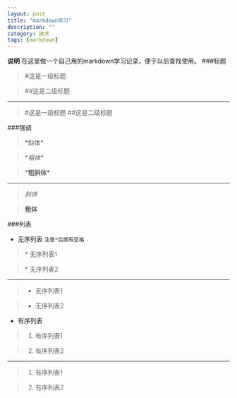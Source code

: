 ```yaml
---
layout: post
title: "markdown学习"
description: ""
category: 技术
tags: [markdown]
---
```


**说明** 在这里做一个自己用的markdown学习记录，便于以后查找使用。
###标题
> \#这是一级标题

> \##这是二级标题  

***

> #这是一级标题
> ##这是二级标题

###强调
> \*斜体\*

> \**粗体\**

> \***粗斜体\***

***

> *斜体*

> **粗体**


###列表
* 无序列表
`注意*后面有空格`

> \* 无序列表1

> \* 无序列表2

---

> * 无序列表1

> * 无序列表2

* 有序列表

> 1. 有序列表1

> 2. 有序列表2

---

> 1. 有序列表1

> 2. 有序列表2

